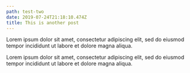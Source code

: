 ```yaml
---
path: test-two
date: 2019-07-24T21:18:10.474Z
title: This is another post
---
```

Lorem ipsum dolor sit amet, consectetur adipiscing elit, sed do eiusmod tempor incididunt ut labore et dolore magna aliqua.

Lorem ipsum dolor sit amet, consectetur adipiscing elit, sed do eiusmod tempor incididunt ut labore et dolore magna aliqua.
